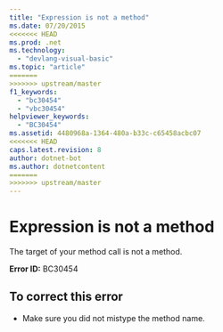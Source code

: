 ```yaml
---
title: "Expression is not a method"
ms.date: 07/20/2015
<<<<<<< HEAD
ms.prod: .net
ms.technology: 
  - "devlang-visual-basic"
ms.topic: "article"
=======
>>>>>>> upstream/master
f1_keywords: 
  - "bc30454"
  - "vbc30454"
helpviewer_keywords: 
  - "BC30454"
ms.assetid: 4480968a-1364-480a-b33c-c65458acbc07
<<<<<<< HEAD
caps.latest.revision: 8
author: dotnet-bot
ms.author: dotnetcontent
=======
>>>>>>> upstream/master
---
```

# Expression is not a method
The target of your method call is not a method.  
  
 **Error ID:** BC30454  
  
## To correct this error  
  
-   Make sure you did not mistype the method name.